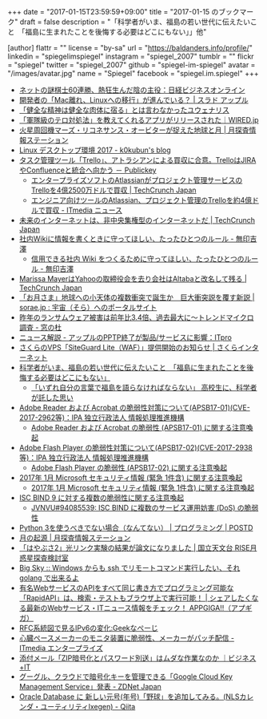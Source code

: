 +++
date = "2017-01-15T23:59:59+09:00"
title = "2017-01-15 のブックマーク"
draft = false
description = "「科学者がいま、福島の若い世代に伝えたいこと　「福島に生まれたことを後悔する必要はどこにもない」」他"

[author]
  flattr = ""
  license = "by-sa"
  url = "https://baldanders.info/profile/"
  linkedin = "spiegelimspiegel"
  instagram = "spiegel_2007"
  tumblr = ""
  flickr = "spiegel"
  twitter = "spiegel_2007"
  github = "spiegel-im-spiegel"
  avatar = "/images/avatar.jpg"
  name = "Spiegel"
  facebook = "spiegel.im.spiegel"
+++

- [ネットの謎棋士60連勝、熱狂生んだ陰の主役：日経ビジネスオンライン](http://business.nikkeibp.co.jp/atcl/opinion/15/221102/010500382/?rt=nocnt)
- [開発者の「Mac離れ、Linuxへの移行」が進んでいる？ | スラド アップル](https://apple.srad.jp/story/17/01/05/0828228/)
- [「健全な精神は健全な肉体に宿る」とは言わなかったユウェナリス](http://www.geocities.jp/hgonzaemon/intro_juvenal_intro.html)
- [「軍隊級のテロ対処法」を教えてくれるアプリがリリースされた｜WIRED.jp](http://wired.jp/2017/01/05/citizenaid-app/)
- [火星周回機マーズ・リコネサンス・オービターが捉えた地球と月 | 月探査情報ステーション](http://moonstation.jp/blog/marsexp/mro/mro-captures-earth-and-the-moon-from-martian-orbit)
- [Linux デスクトップ環境 2017 - k0kubun's blog](http://k0kubun.hatenablog.com/entry/linux-desktop-2017)
- [タスク管理ツール「Trello」、アトラシアンによる買収に合意。TrelloはJIRAやConfluenceと統合へ向かう － Publickey](http://www.publickey1.jp/blog/17/trellotrellojiraconfluence.html)
    - [エンタープライズソフトのAtlassianがプロジェクト管理サービスのTrelloを4億2500万ドルで買収 | TechCrunch Japan](https://techcrunch.com/2017/01/09/atlassian-acquires-trello/)
    - [エンジニア向けツールのAtlassian、プロジェクト管理のTrelloを約4億ドルで買収 - ITmedia ニュース](http://www.itmedia.co.jp/news/articles/1701/10/news051.html)
- [未来のインターネットは、非中央集権型のインターネットだ | TechCrunch Japan](https://techcrunch.com/2017/01/08/the-future-is-a-decentralized-internet/)
- [社内Wikiに情報を書くときに守ってほしい、たったひとつのルール - 無印吉澤](http://muziyoshiz.hatenablog.com/entry/2016/04/25/015644)
    - [信用できる社内 Wiki をつくるために守ってほしい、たったひとつのルール - 無印吉澤](http://muziyoshiz.hatenablog.com/entry/2017/01/10/074713)
- [Marissa MayerはYahooの取締役会を去り会社はAltabaと改名して残る | TechCrunch Japan](https://techcrunch.com/2017/01/09/marissa-mayer-resigning-from-yahoo-board-as-company-renames-itself-altaba/)
- [「お月さま」地球への小天体の複数衝突で誕生か　巨大衝突説を覆す新説 | sorae.jp : 宇宙（そら）へのポータルサイト](http://sorae.jp/030201/2017_01_11_moon.html)
- [昨年のランサムウェア被害は前年比3.4倍、過去最大に～トレンドマイクロ調査 - 窓の杜](http://forest.watch.impress.co.jp/docs/news/1038510.html)
- [ニュース解説 - アップルのPPTP終了が製品/サービスに影響：ITpro](http://itpro.nikkeibp.co.jp/atcl/column/14/346926/122000744/?rt=nocnt)
- [さくらのVPS「SiteGuard Lite（WAF）」提供開始のお知らせ | さくらインターネット](https://www.sakura.ad.jp/news/sakurainfo/newsentry.php?id=1501)
- [科学者がいま、福島の若い世代に伝えたいこと　「福島に生まれたことを後悔する必要はどこにもない」](https://www.buzzfeed.com/satoruishido/hayano-san-01)
    - [「いずれ自分の言葉で福島を語らなければならない」 高校生に、科学者が託した思い](https://www.buzzfeed.com/satoruishido/hayano-san-02)
- [Adobe Reader および Acrobat の脆弱性対策について(APSB17-01)(CVE-2017-2962等)：IPA 独立行政法人 情報処理推進機構](http://www.ipa.go.jp/security/ciadr/vul/20170111-adobereader.html)
    - [Adobe Reader および Acrobat の脆弱性 (APSB17-01) に関する注意喚起](http://www.jpcert.or.jp/at/2017/at170001.html)
- [Adobe Flash Player の脆弱性対策について(APSB17-02)(CVE-2017-2938等)：IPA 独立行政法人 情報処理推進機構](http://www.ipa.go.jp/security/ciadr/vul/20170111-adobeflashplayer.html)
    - [Adobe Flash Player の脆弱性 (APSB17-02) に関する注意喚起](http://www.jpcert.or.jp/at/2017/at170002.html)
- [2017年 1月 Microsoft セキュリティ情報 (緊急 1件含) に関する注意喚起](http://www.jpcert.or.jp/at/2017/at170003.html)
    - [2017年 1月 Microsoft セキュリティ情報 (緊急 1件含) に関する注意喚起](http://www.jpcert.or.jp/at/2017/at170003.html)
- [ISC BIND 9 に対する複数の脆弱性に関する注意喚起](https://www.jpcert.or.jp/at/2017/at170004.html)
    - [JVNVU#94085539: ISC BIND に複数のサービス運用妨害 (DoS) の脆弱性](http://jvn.jp/vu/JVNVU94085539/)
- [Python 3を使うべきでない場合（なんてない） | プログラミング | POSTD](http://postd.cc/case-python-3/)
- [月の起源 | 月探査情報ステーション](http://moonstation.jp/discover/science/origin)
- [「はやぶさ2」光リンク実験の結果が論文になりました | 国立天文台 RISE月惑星探査検討室](http://www.miz.nao.ac.jp/rise/content/news/topic_20170110)
- [Big Sky :: Windows からも ssh でリモートコマンド実行したい、それ golang で出来るよ](http://mattn.kaoriya.net/software/lang/go/20170111165324.htm)
- [有名WebサービスのAPIをすべて同じ書き方でプログラミング可能な「RapidAPI」は、検索・テストもブラウザ上で実行可能！ | シェアしたくなる最新のWebサービス・ITニュース情報をチェック！ APPGIGA!!（アプギガ）](http://plus.appgiga.jp/masatolan/2017/01/11/57484/)
- [RFC系統図で見るIPv6の変化:Geekなぺーじ](http://www.geekpage.jp/blog/?id=2017-1-12-1)
- [心臓ペースメーカーのモニタ装置に脆弱性、メーカーがパッチ配信 - ITmedia エンタープライズ](http://www.itmedia.co.jp/enterprise/articles/1701/11/news065.html)
- [添付メール「ZIP暗号化とパスワード別送」はムダな作業なのか ｜ビジネス+IT](http://www.sbbit.jp/article/cont1/33116)
- [グーグル、クラウドで暗号化キーを管理できる「Google Cloud Key Management Service」発表 - ZDNet Japan](http://japan.zdnet.com/article/35094869/)
- [Oracle Database に 新しい元号(年号)「野球」を追加してみる。(NLSカレンダ・ユーティリティlxegen) - Qiita](http://qiita.com/ora_gonsuke777/items/dc21ee3f2abf718098b9)
